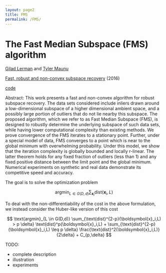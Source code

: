 ```yaml
---
layout: page2
title: FMS
permalink: /FMS/
---
```


# The Fast Median Subspace (FMS) algorithm

[Gilad Lerman](http://www-users.math.umn.edu/~lerman/) and [Tyler Maunu](https://twmaunu.github.io/)

[Fast, robust and non-convex subspace recovery](https://arxiv.org/pdf/1406.6145v2.pdf) (2016)

[code](https://github.com/twmaunu/FMS/blob/master/FMS.zip)

Abstract:
This work presents a fast and non-convex algorithm for robust subspace recovery.
The data sets considered include inliers drawn around a low-dimensional
subspace of a higher dimensional ambient space, and a possibly large portion of
outliers that do not lie nearby this subspace. The proposed algorithm, which we
refer to as Fast Median Subspace (FMS), is designed to robustly determine the
underlying subspace of such data sets, while having lower computational complexity
than existing methods. We prove convergence of the FMS iterates to a
stationary point. Further, under a special model of data, FMS converges to a
point which is near to the global minimum with overwhelming probability. Under
this model, we show that the iteration complexity is globally bounded and
locally r-linear. The latter theorem holds for any fixed fraction of outliers (less
than 1) and any fixed positive distance between the limit point and the global
minimum. Numerical experiments on synthetic and real data demonstrate its
competitive speed and accuracy.


The goal is to solve the optimization problem

$$ \text{argmin}_{L \in G(D,d)} \sum_{\boldsymbol{x}_i} \text{dist}(\boldsymbol{x}_i,L) $$

To deal with the non-differentiability of the cost in the above formulation, we instead consider the Huber-like version of this cost

$$ \text{argmin}_{L \in G(D,d)} \sum_{\text{dist}^{2-p}(\boldsymbol{x}_i,L) > p \delta} \text{dist}^p(\boldsymbol{x}_i,L) + \sum_{\text{dist}^{2-p}(\boldsymbol{x}_i,L) \leq p \delta} \frac{\text{dist}^2(\boldsymbol{x}_i,L)}{2\delta} + C_{p,\delta}   $$



TODO:
- complete description
- illustration
- experiments



